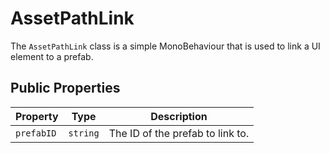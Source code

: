 # AssetPathLink

The `AssetPathLink` class is a simple MonoBehaviour that is used to link a UI element to a prefab.

## Public Properties

| Property | Type   | Description                                      |
| -------- | ------ | ------------------------------------------------ |
| `prefabID` | `string` | The ID of the prefab to link to.                 |
